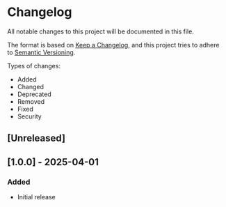 # Changelog

All notable changes to this project will be documented in this file.

The format is based on [Keep a Changelog](https://keepachangelog.com/en/1.1.0/),
and this project tries to adhere to [Semantic Versioning](https://semver.org/spec/v2.0.0.html).

Types of changes:

- Added
- Changed
- Deprecated
- Removed
- Fixed
- Security

## [Unreleased]

## [1.0.0] - 2025-04-01

### Added

- Initial release
